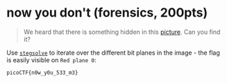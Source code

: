 # now you don't (forensics, 200pts)

> We heard that there is something hidden in this [picture](./assets/nowYouDont.png). Can you find it?

Use [`stegsolve`](http://www.caesum.com/handbook/stego.htm) to iterate over the different bit planes in the image - the
flag is easily visible on `Red plane 0`:

```
picoCTF{n0w_y0u_533_m3}
```
